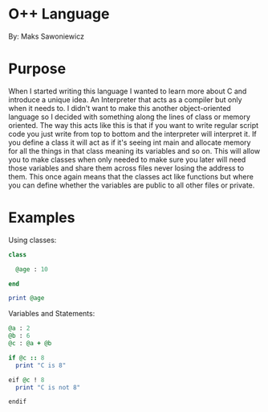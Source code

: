# O++ Language
By: Maks Sawoniewicz

# Purpose

When I started writing this language I wanted to learn more about C and introduce a unique idea. An Interpreter that acts as a compiler but only when it needs to. I didn't want to make this another object-oriented language so I decided with something along the lines of class or memory oriented. The way this acts like this is that if you want to write regular script code you just write from top to bottom and the interpreter will interpret it. If you define a class it will act as if it's seeing int main and allocate memory for all the things in that class meaning its variables and so on. This will allow you to make classes when only needed to make sure you later will need those variables and share them across files never losing the address to them. This once again means that the classes act like functions but where you can define whether the variables are public to all other files or private.

# Examples

Using classes:
```ruby
class 

  @age : 10

end

print @age
```
Variables and Statements:
```ruby
@a : 2
@b : 6
@c : @a + @b

if @c :: 8
  print "C is 8"

eif @c ! 8
  print "C is not 8"

endif
```
